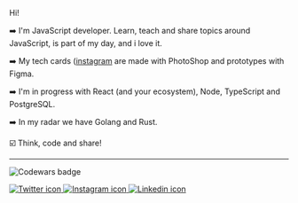 
  Hi!
  
➡️ I'm JavaScript developer. Learn, teach and share topics around JavaScript, is part of my day, and i love it.  

➡️ My tech cards (<a href="https://www.instagram.com/rnvdev">instagram</a> are made with PhotoShop and prototypes with Figma.

➡️ I'm in progress with React (and your ecosystem), Node, TypeScript and PostgreSQL.

➡️ In my radar we have Golang and Rust.

☑️ Think, code and share!


---
 ![Codewars badge](https://www.codewars.com/users/rnvdev/badges/small)
<nav>
  <a href="https://www.twitter.com/rnvdev"><img src="https://user-images.githubusercontent.com/45907874/87145094-325fdd80-c27f-11ea-8cc6-2efd527909ac.png" alt="Twitter icon">
  </a>
  <a href="https://www.instagram.com/rnvdev"><img src="https://user-images.githubusercontent.com/45907874/87144968-f62c7d00-c27e-11ea-90db-830adfc305ef.png" alt="Instagram icon">   </a>  
  <a href="https://www.linkedin.com/in/rnvdev"><img src="https://user-images.githubusercontent.com/45907874/87144785-b5346880-c27e-11ea-9616-34add0459721.png" alt="Linkedin icon">   </a>
</nav>
